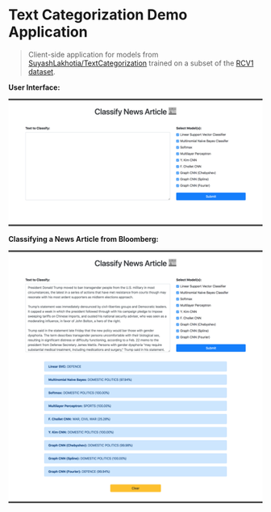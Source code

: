 # Text Categorization Demo Application

> Client-side application for models from [SuyashLakhotia/TextCategorization](https://github.com/SuyashLakhotia/TextCategorization) trained on a subset of the [RCV1 dataset](http://www.jmlr.org/papers/volume5/lewis04a/lewis04a.pdf).

**User Interface:**

![](screenshots/1.png)

**Classifying a News Article from Bloomberg:**

![](screenshots/2.png)
